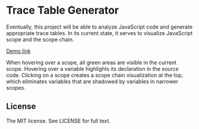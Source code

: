 # Trace Table Generator

Eventually, this project will be able to analyze JavaScript code and generate appropriate trace tables. In its current state, it serves to visualize JavaScript scope and the scope chain.

[Demo link](https://btmills.github.com/trace)

When hovering over a scope, all green areas are visible in the current scope. Hovering over a variable highlights its declaration in the source code. Clicking on a scope creates a scope chain visualization at the top, which eliminates variables that are shadowed by variables in narrower scopes.

## License

The MIT license. See LICENSE for full text.